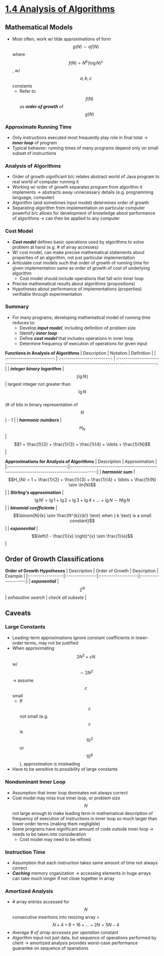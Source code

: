 # [1.4 Analysis of Algorithms](http://algs4.cs.princeton.edu/14analysis/)

## Mathematical Models
* Most often, work w/ tilde approximations of form $$g(N) \sim af(N)$$ where $$f(N) = N^{b} (\log{N})^{c}$$, w/ $$a, b, c$$ constants
    * Refer to $$f(N)$$ as ***order of growth*** of $$g(N)$$

### Approximate Running Time
* Only instructions executed most frequently play role in final total → ***inner loop*** of program
* Typical behavior: running times of many programs depend only on small subset of instructions

### Analysis of Algorithms
* Order of growth significant b/c relates abstract world of Java program to real world of computer running it
* Working w/ order of growth separates program from algorithm it implements → abstracts away unnecessary details (e.g. programming language, computer)
* *Algorithm* (and sometimes input model) determines order of growth
* Separating algorithm from implementation on particular computer powerful b/c allows for development of knowledge about performance of algorithms → can then be applied to any computer

### Cost Model
* ***Cost model*** defines basic operations used by algorithms to solve problem at hand (e.g. # of array accesses)
* W/ cost model, can make precise mathematical statements about properties of an algorithm, not just particular implementation
* Articulate cost models such that order of growth of running time for given implementation same as order of growth of cost of underlying algorithm
    * Cost model should include operations that fall w/in inner loop
* Precise mathematical results about algorithms (propositions)
* Hypotheses about performance of implementations (properties) verifiable through experimentation

### Summary
* For many programs, developing mathematical model of running time reduces to:
    * Develop ***input model***, including definition of problem size
    * Identify ***inner loop***
    * Define ***cost model*** that includes operations in inner loop
    * Determine frequency of execution of operations for given input

**Functions in Analysis of Algorithms**
| Description                | Notation                     | Definition                                                                                           |
| :------------------------: | :--------------------------: | :--------------------------------------------------------------------------------------------------: |
| ***integer binary logarithm***   | $$\lfloor \lg{N} \rfloor$$   | largest integer not greater than $$\lg{N}$$ <br> (# of bits in binary representation of $$N$$) - 1   |
| ***harmonic numbers***           | $$H_{N}$$                    | $$1 + \frac{1}{2} + \frac{1}{3} + \frac{1}{4} + \ldots + \frac{1}{N}$$                               |

**Approximations for Analysis of Algorithms**
| Description                    | Approximation                                                                              |
|:------------------------------:|:------------------------------------------------------------------------------------------:|
| ***harmonic sum***             | $$H_{N} = 1 + \frac{1}{2} + \frac{1}{3} + \frac{1}{4} + \ldots + \frac{1}{N} \sim \ln{N}$$ |
| ***Stirling's approximation*** | $$\lg{N!} = \lg{1} + \lg{2} + \lg{3} + \lg{4} + \ldots + \lg{N} \sim N \lg{N}$$            |
| ***binomial coefficients***    | $$\binom{N}{k} \sim \frac{N^{k}}{k!} \text{ when } k \text{ is a small constant}$$         |
| ***exponential***              | $$\left(1 - \frac{1}{x} \right)^{x} \sim \frac{1}{e}$$                                                 |

## Order of Growth Classifications

**Order of Growth Hypotheses**
| Description       | Order of Growth | Description         | Example             |
|:-----------------:|:---------------:|:-------------------:|:-------------------:|
| ***exponential*** | $$2^{N}$$       | *exhaustive search* | *check all subsets* |

## Caveats

### Large Constants
* Leading-term approximations ignore constant coefficients in lower-order terms, may not be justified
* When approximating $$2N^{2} + cN$$ w/ $$\sim 2N^{2}$$ → assume $$c$$ small
    * If $$c$$ not small (e.g. $$c$$ is $$10^{3}$$ or $$10^{6}$$), approximation is misleading
* Have to be sensitive to possibility of large constants

### Nondominant Inner Loop
* Assumption that inner loop dominates not always correct
* Cost model may miss true inner loop, or problem size $$N$$ not large enough to make leading term in mathematical description of frequency of execution of instructions in inner loop so much larger than lower-order terms (making them negligible)
* Some programs have significant amount of code outside inner loop → needs to be taken into consideration
    * Cost model may need to be refined

### Instruction Time
* Assumption that each instruction takes same amount of time not always correct
* ***Caching*** memory organization → accessing elements in huge arrays can take much longer if not close together in array

### Amortized Analysis
* \# array entries accessed for $$N$$ consecutive insertions into resizing array = $$N + 4 + 8 + 16 + \ldots + 2N = 5N - 4$$
* *Average # of array accesses per operation* constant
* Algorithm input not just data, but sequence of operations performed by client → amortized analysis provides worst-case performance guarantee on sequence of operations
